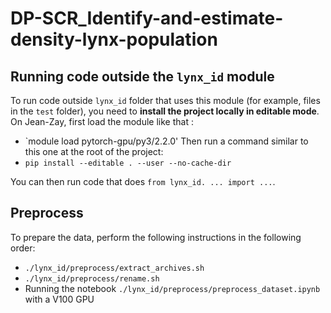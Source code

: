 # DP-SCR_Identify-and-estimate-density-lynx-population

## Running code outside the `lynx_id` module

To run code outside `lynx_id` folder that uses this module (for example, files in the `test` folder), you need to **install the project locally in editable mode**.  
On Jean-Zay, first load the module like that :
- `module load pytorch-gpu/py3/2.2.0'
Then run a command similar to this one at the root of the project: 
- `pip install --editable . --user --no-cache-dir`  

You can then run code that does `from lynx_id. ... import ...`.



## Preprocess

To prepare the data, perform the following instructions in the following order:
- `./lynx_id/preprocess/extract_archives.sh`
- `./lynx_id/preprocess/rename.sh`
- Running the notebook `./lynx_id/preprocess/preprocess_dataset.ipynb` with a V100 GPU
